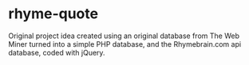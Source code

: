 # rhyme-quote
Original project idea created using an original database from The Web Miner turned into a simple PHP database, and the Rhymebrain.com api database, coded with jQuery.